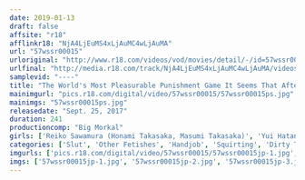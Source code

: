 ```yaml
---
date: 2019-01-13
draft: false
affsite: "r18"
afflinkr18: "NjA4LjEuMS4xLjAuMC4wLjAuMA"
url: "57wssr00015"
urloriginal: "http://www.r18.com/videos/vod/movies/detail/-/id=57wssr00015"
urlfinal: "http://media.r18.com/track/NjA4LjEuMS4xLjAuMC4wLjAuMA/videos/vod/movies/detail/-/id=57wssr00015"
samplevid: "----"
title: "The World's Most Pleasurable Punishment Game It Seems That After Swallowing Cum And Ejaculating, And Then Squirting Some More, Men Go Insane With Pleasure 4 Hours/12 Ladies"
mainimgurl: "pics.r18.com/digital/video/57wssr00015/57wssr00015ps.jpg"
mainimgs: "57wssr00015ps.jpg"
releasedate: "Sept. 25, 2017"
duration: 241
productioncomp: "Big Morkal"
girls: ['Reiko Sawamura (Honami Takasaka, Masumi Takasaka)', 'Yui Hatano', 'Chika Arimura', 'Saki Hatsumi', 'Ichika Kamihata', 'Kaori Saejima', 'Karen Uehara', 'Ayu Sakurai', 'Seira Matsuoka', 'Ayumi Shinoda']
categories: ['Slut', 'Other Fetishes', 'Handjob', 'Squirting', 'Dirty Talk', 'Masochist Man', 'Over 4 Hours', 'Hi-Def', 'Sale (limited time)']
imgurls: ['pics.r18.com/digital/video/57wssr00015/57wssr00015jp-1.jpg', 'pics.r18.com/digital/video/57wssr00015/57wssr00015jp-2.jpg', 'pics.r18.com/digital/video/57wssr00015/57wssr00015jp-3.jpg', 'pics.r18.com/digital/video/57wssr00015/57wssr00015jp-4.jpg', 'pics.r18.com/digital/video/57wssr00015/57wssr00015jp-5.jpg', 'pics.r18.com/digital/video/57wssr00015/57wssr00015jp-6.jpg', 'pics.r18.com/digital/video/57wssr00015/57wssr00015jp-7.jpg', 'pics.r18.com/digital/video/57wssr00015/57wssr00015jp-8.jpg', 'pics.r18.com/digital/video/57wssr00015/57wssr00015jp-9.jpg', 'pics.r18.com/digital/video/57wssr00015/57wssr00015jp-10.jpg', 'pics.r18.com/digital/video/57wssr00015/57wssr00015jp-11.jpg', 'pics.r18.com/digital/video/57wssr00015/57wssr00015jp-12.jpg', 'pics.r18.com/digital/video/57wssr00015/57wssr00015jp-13.jpg', 'pics.r18.com/digital/video/57wssr00015/57wssr00015jp-14.jpg', 'pics.r18.com/digital/video/57wssr00015/57wssr00015jp-15.jpg', 'pics.r18.com/digital/video/57wssr00015/57wssr00015jp-16.jpg', 'pics.r18.com/digital/video/57wssr00015/57wssr00015jp-17.jpg', 'pics.r18.com/digital/video/57wssr00015/57wssr00015jp-18.jpg', 'pics.r18.com/digital/video/57wssr00015/57wssr00015jp-19.jpg', 'pics.r18.com/digital/video/57wssr00015/57wssr00015jp-20.jpg']
imgs: ['57wssr00015jp-1.jpg', '57wssr00015jp-2.jpg', '57wssr00015jp-3.jpg', '57wssr00015jp-4.jpg', '57wssr00015jp-5.jpg', '57wssr00015jp-6.jpg', '57wssr00015jp-7.jpg', '57wssr00015jp-8.jpg', '57wssr00015jp-9.jpg', '57wssr00015jp-10.jpg', '57wssr00015jp-11.jpg', '57wssr00015jp-12.jpg', '57wssr00015jp-13.jpg', '57wssr00015jp-14.jpg', '57wssr00015jp-15.jpg', '57wssr00015jp-16.jpg', '57wssr00015jp-17.jpg', '57wssr00015jp-18.jpg', '57wssr00015jp-19.jpg', '57wssr00015jp-20.jpg']
---
```

